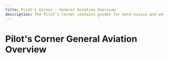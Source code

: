 ```yaml
---
title: Pilot's Corner - General Aviation Overview
description: The Pilot’s Corner contains guides for both novice and advanced users of Airbus airliners.
---
```


<link rel="stylesheet" href="../../stylesheets/toc-tables.css">

# Pilot's Corner General Aviation Overview

